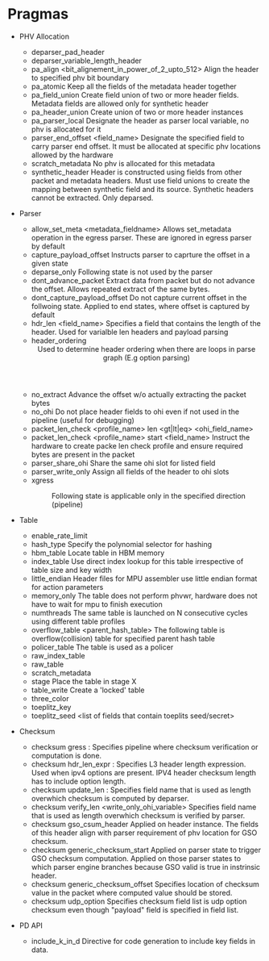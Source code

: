 Pragmas
=======

* PHV Allocation
    * deparser_pad_header
    * deparser_variable_length_header
    * pa_align <bit_alignement_in_power_of_2_upto_512>
        Align the header to specified phv bit boundary
    * pa_atomic
        Keep all the fields of the metadata header together
    * pa_field_union <direction> <list of header.field>
        Create field union of two or more header fields. Metadata fields are allowed only for
        synthetic header
    * pa_header_union <direction> <list of header instances>
        Create union of two or more header instances
    * pa_parser_local
        Designate the header as parser local variable, no phv is allocated for it
    * parser_end_offset <field_name>
        Designate the specified field to carry parser end offset. It must be allocated at specific 
        phv locations allowed by the hardware
    * scratch_metadata
        No phv is allocated for this metadata
    * synthetic_header
        Header is constructed using fields from other packet and metadata headers.
        Must use field unions to create the mapping between synthetic field and its source.
        Synthetic headers cannot be extracted. Only deparsed.

* Parser
    * allow_set_meta <metadata_fieldname>
        Allows set_metadata operation in the egress parser. These are ignored in egress parser by 
        default
    * capture_payload_offset
        Instructs parser to caprture the offset in a given state
    * deparse_only
        Following state is not used by the parser
    * dont_advance_packet
        Extract data from packet but do not advance the offset. Allows repeated extract of the same
        bytes.
    * dont_capture_payload_offset
        Do not capture current offset in the follwoing state. Applied to end states, where offset is
        captured by default
    * hdr_len <field_name>
        Specifies a field that contains the length of the header. Used for varialble len
        headers and payload parsing
    * header_ordering <header list>
        Used to determine header ordering when there are loops in parse graph (E.g option parsing)
    * no_extract
        Advance the offset w/o actually extracting the packet bytes
    * no_ohi <direction>
        Do not place header fields to ohi even if not used in the pipeline (useful for debugging)
    * packet_len_check <profile_name> len <gt|lt|eq> <ohi_field_name>
    * packet_len_check <profile_name> start <field_name>
        Instruct the hardware to create packe len check profile and ensure required bytes are
        present in the packet
    * parser_share_ohi <list of ohi_fields>
        Share the same ohi slot for listed field
    * parser_write_only
        Assign all fields of the header to ohi slots
    * xgress <dir>
        Following state is applicable only in the specified direction (pipeline)

* Table
    * enable_rate_limit
    * hash_type
        Specify the polynomial selector for hashing
    * hbm_table
        Locate table in HBM memory
    * index_table
        Use direct index lookup for this table irrespective of table size and key width
    * little_endian
        Header files for MPU assembler use little endian format for action parameters
    * memory_only
        The table does not perform phvwr, hardware does not have to wait for mpu to finish execution
    * numthreads <N>
        The same table is launched on N consecutive cycles using different table profiles
    * overflow_table <parent_hash_table>
        The following table is overflow(collision) table for specified parent hash table
    * policer_table
        The table is used as a policer
    * raw_index_table
    * raw_table
    * scratch_metadata
    * stage <X>
        Place the table in stage X
    * table_write
        Create a 'locked' table
    * three_color
    * toeplitz_key <list of fields that contain toeplitz key>
    * toeplitz_seed <list of fields that contain toeplits seed/secret>

* Checksum
    * checksum gress :
        Specifies pipeline where checksum verification or computation is done.
    * checksum hdr_len_expr <parser expression>:
        Specifies L3 header length expression. Used when ipv4 options are present.
        IPV4 header checksum length has to include option length.
    * checksum update_len <field name from header instance with pragma deparser_variable_length_header>:
        Specifies field name that is used as length overwhich checksum is computed  by deparser.
    * checksum verify_len <write_only_ohi_variable>
        Specifies field name that is used as length overwhich checksum is verified by parser.
    * checksum gso_csum_header
        Applied on header instance. The fields of this header align with parser requirement
        of phv location for GSO checksum.
    * checksum generic_checksum_start <header-field>
        Applied on parser state to trigger GSO checksum computation. Applied on those parser states
        to which parser engine branches because GSO valid is true in instrinsic header.
    * checksum generic_checksum_offset <header-field>
        Specifies location of checksum value in the packet where computed value should be stored.
    * checksum udp_option
        Specifies checksum field list is udp option checksum even though "payload" field
        is specified in field list.

* PD API
    * include_k_in_d
        Directive for code generation to include key fields in data.

